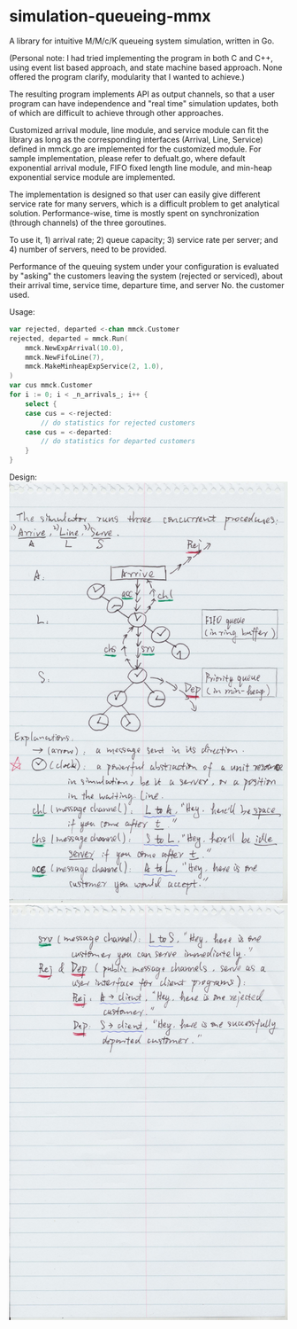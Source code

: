 # simulation-queueing-mmx
A library for intuitive M/M/c/K queueing system simulation, written in Go.

(Personal note: I had tried implementing the program in both C and C++, using event list based approach, and state machine based approach. None offered the program clarify, modularity that I wanted to achieve.)

The resulting program implements API as output channels, so that a user program can have independence and "real time" simulation updates, both of which are difficult to achieve through other approaches.

Customized arrival module, line module, and service module can fit the library as long as the corresponding interfaces (Arrival, Line, Service) defined in mmck.go are implemented for the customized module. For sample implementation, please refer to defualt.go, where default exponential arrival module, FIFO fixed length line module, and min-heap exponential service module are implemented.

The implementation is designed so that user can easily give different service rate for many servers, which is a difficult problem to get analytical solution. Performance-wise, time is mostly spent on synchronization (through channels) of the three goroutines.

To use it, 1) arrival rate; 2) queue capacity; 3) service rate per server; and 4) number of servers, need to be provided.

Performance of the queuing system under your configuration is evaluated by "asking" the customers leaving the system (rejected or serviced), about their arrival time, service time, departure time, and server No. the customer used.

Usage:
```go
var rejected, departed <-chan mmck.Customer
rejected, departed = mmck.Run(
    mmck.NewExpArrival(10.0),
    mmck.NewFifoLine(7),
    mmck.MakeMinheapExpService(2, 1.0),
)
var cus mmck.Customer
for i := 0; i < _n_arrivals_; i++ {
    select {
    case cus = <-rejected:
        // do statistics for rejected customers
    case cus = <-departed:
        // do statistics for departed customers
    }
}
```
Design:
![Alt text](images_design_illustration/scan1.jpg?raw=true "Page 1.")
![Alt text](images_design_illustration/scan2.jpg?raw=true "Page 2.")
